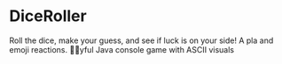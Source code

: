# DiceRoller
Roll the dice, make your guess, and see if luck is on your side! A pla and emoji reactions. 🎲✨yful Java console game with ASCII visuals
